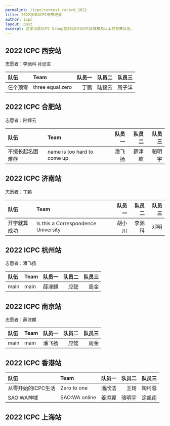 ```yaml
---
permalink: /icpc/contest_record_2022
title: 2022学年XCPC参赛纪录
author: icpc
layout: post
excerpt: 这里记录ICPC Group在2022年XCPC区域赛及以上的参赛队伍。
---
```


## 2022 ICPC 西安站

志愿者：李驰科 孙思进

| 队伍   | Team             | 队员一 | 队员二 | 队员三 |
|:-----|:-----------------|----:|----:|----:|
| 仨个顶零 | three equal zero |  丁鹏 | 陆锦云 | 周子洋 |

## 2022 ICPC 合肥站

志愿者：陆锦云

| 队伍       | Team                        | 队员一 | 队员二 | 队员三 |
|:---------|:----------------------------|----:|----:|----:|
| 不擅长起名困难症 | name is too hard to come up | 潘飞扬 | 薛津麒 | 骆明宇 |

## 2022 ICPC 济南站

志愿者：丁鹏

| 队伍     | Team                                | 队员一 | 队员二 | 队员三 |
|:-------|:------------------------------------|----:|----:|----:|
| 开学就算成功 | Is this a Correspondence University | 胡小川 | 李驰科 |  邓明 |

## 2022 ICPC 杭州站

志愿者：潘飞扬

| 队伍   | Team  |  队员一 |  队员二 | 队员三 |
|:-----|:------|-----:|-----:|----:|
| main | main  |  薛津麒 |   应懿 |  周金 |

## 2022 ICPC 南京站

志愿者：薛津麒

| 队伍    | Team  | 队员一 |  队员二 | 队员三 |
|:------|:------|----:|-----:|----:|
| main  | main  | 潘飞扬 |   应懿 |  周金 |

## 2022 ICPC 香港站

| 队伍          | Team          | 队员一 | 队员二 | 队员三 |
|:------------|:--------------|----:|----:|----:|
| 从零开始的ICPC生活 | Zero to one   | 潘欣洁 |  王琦 | 陶柯蓉 |
| SAO:WA神域    | SAO:WA online | 姜添翼 | 骆明宇 | 涂凯南 |

## 2022 ICPC 上海站